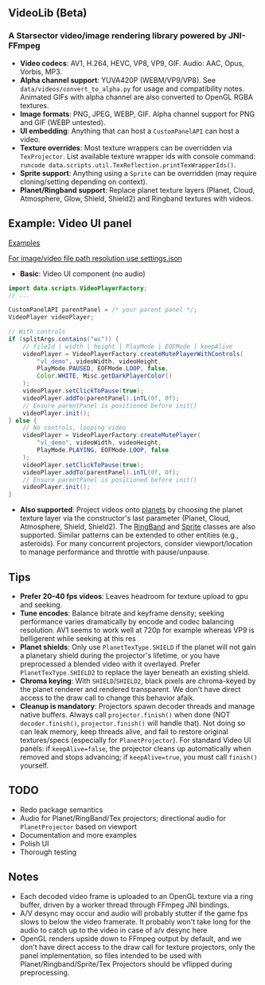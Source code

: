 ## VideoLib (Beta)
### A Starsector video/image rendering library powered by JNI-FFmpeg

- **Video codecs**: AV1, H.264, HEVC, VP8, VP9, GIF. Audio: AAC, Opus, Vorbis, MP3.
- **Alpha channel support**: YUVA420P (WEBM/VP9/VP8). See `data/videos/convert_to_alpha.py` for usage and compatibility notes. Animated GIFs with alpha channel are also converted to OpenGL RGBA textures.
- **Image formats**: PNG, JPEG, WEBP, GIF. Alpha channel support for PNG and GIF (WEBP untested).
- **UI embedding**: Anything that can host a `CustomPanelAPI` can host a video.
- **Texture overrides**: Most texture wrappers can be overridden via `TexProjector`. List available texture wrapper ids with console command: `runcode data.scripts.util.TexReflection.printTexWrapperIds()`.
- **Sprite support**: Anything using a `Sprite` can be overridden (may require cloning/setting depending on context).
- **Planet/Ringband support**: Replace planet texture layers (Planet, Cloud, Atmosphere, Glow, Shield, Shield2) and Ringband textures with videos.

## Example: Video UI panel

[Examples](./src/data/scripts/console/)

[For image/video file path resolution use settings.json](./data/config/settings.json)

- **Basic**: Video UI component (no audio)

```java
import data.scripts.VideoPlayerFactory;
// ...

CustomPanelAPI parentPanel = /* your parent panel */;
VideoPlayer videoPlayer;

// With controls
if (splitArgs.contains("wc")) {
    // fileId | width | height | PlayMode | EOFMode | keepAlive
    videoPlayer = VideoPlayerFactory.createMutePlayerWithControls(
        "vl_demo", videoWidth, videoHeight,
        PlayMode.PAUSED, EOFMode.LOOP, false,
        Color.WHITE, Misc.getDarkPlayerColor()
    );
    videoPlayer.setClickToPause(true);
    videoPlayer.addTo(parentPanel).inTL(0f, 0f);
    // Ensure parentPanel is positioned before init()
    videoPlayer.init();
} else {
    // No controls, looping video
    videoPlayer = VideoPlayerFactory.createMutePlayer(
        "vl_demo", videoWidth, videoHeight,
        PlayMode.PLAYING, EOFMode.LOOP, false
    );
    videoPlayer.setClickToPause(true);
    videoPlayer.addTo(parentPanel).inTL(0f, 0f);
    // Ensure parentPanel is positioned before init()
    videoPlayer.init();
}
```

- **Also supported**: Project videos onto [planets](./src/data/scripts/projector/PlanetProjector.java) by choosing the planet texture layer via the constructor's last parameter (Planet, Cloud, Atmosphere, Shield, Shield2). The [RingBand](./src/data/scripts/projector/RingBandProjector.java) and [Sprite](./src/data/scripts/projector/SpriteProjector.java) classes are also supported. Similar patterns can be extended to other entities (e.g., asteroids). For many concurrent projectors, consider viewport/location to manage performance and throttle with pause/unpause.

## Tips
- **Prefer 20–40 fps videos**: Leaves headroom for texture upload to gpu and seeking.
- **Tune encodes**: Balance bitrate and keyframe density; seeking performance varies dramatically by encode and codec balancing resolution. AV1 seems to work well at 720p for example whereas VP9 is belligerent while seeking at this res
- **Planet shields**: Only use `PlanetTexType.SHIELD` if the planet will not gain a planetary shield during the projector's lifetime, or you have preprocessed a blended video with it overlayed. Prefer `PlanetTexType.SHIELD2` to replace the layer beneath an existing shield.
- **Chroma keying**: With `SHIELD`/`SHIELD2`, black pixels are chroma-keyed by the planet renderer and rendered transparent. We don't have direct access to the draw call to change this behavior afaik.
- **Cleanup is mandatory**: Projectors spawn decoder threads and manage native buffers. Always call `projector.finish()` when done (NOT `decoder.finish()`, `projector.finish()` will handle that). Not doing so can leak memory, keep threads alive, and fail to restore original textures/specs (especially for `PlanetProjector`). For standard Video UI panels: if `keepAlive=false`, the projector cleans up automatically when removed and stops advancing; if `keepAlive=true`, you must call `finish()` yourself.

## TODO
- Redo package semantics
- Audio for Planet/RingBand/Tex projectors; directional audio for `PlanetProjector` based on viewport
- Documentation and more examples
- Polish UI
- Thorough testing

## Notes
- Each decoded video frame is uploaded to an OpenGL texture via a ring buffer, driven by a worker thread through FFmpeg JNI bindings.
- A/V desync may occur and audio will probably stutter if the game fps slows to below the video framerate. It probably won't take long for the audio to catch up to the video in case of a/v desync here
- OpenGL renders upside down to FFmpeg output by default, and we don't have direct access to the draw call for texture projectors, only the panel implementation, so files intended to be used with Planet/Ringband/Sprite/Tex Projectors should be vflipped during preprocessing.